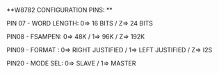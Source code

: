 
**W8782 CONFIGURATION PINS: **

PIN 07 - WORD LENGTH:  0=> 16 BITS   /  Z=> 24 BITS

PIN08 - FSAMPEN:       0=> 48K       /  1=> 96K       /  Z=> 192K

PIN09 - FORMAT : 0=> RIGHT JUSTIFIED / 1=> LEFT JUSTIFIED  / Z=> I2S 

PIN20 - MODE SEL: 0=> SLAVE  /  1=> MASTER

